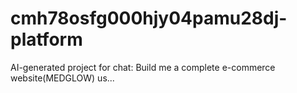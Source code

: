# cmh78osfg000hjy04pamu28dj-platform
AI-generated project for chat: Build me a complete e-commerce website(MEDGLOW) us...
